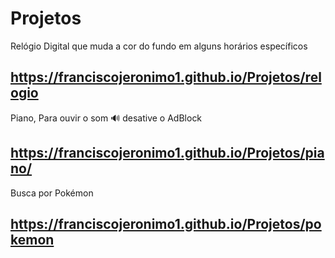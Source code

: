 # Projetos
Relógio Digital que muda a cor do fundo em alguns horários específicos 

## https://franciscojeronimo1.github.io/Projetos/relogio 

Piano, Para ouvir o som 🔊 desative o AdBlock
## https://franciscojeronimo1.github.io/Projetos/piano/

Busca por Pokémon
## https://franciscojeronimo1.github.io/Projetos/pokemon
